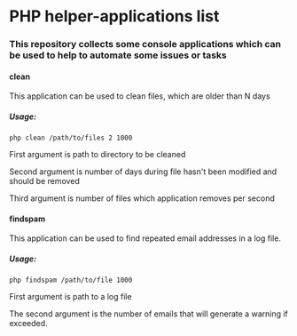 # PHP helper-applications list
### This repository collects some console applications which can be used to help to automate some issues or tasks

#### clean
This application can be used to clean files, which are older than N days

##### Usage:

```php clean /path/to/files 2 1000```

First argument is path to directory to be cleaned

Second argument is number of days during file hasn't been modified and should be removed

Third argument is number of files which application removes per second

#### findspam
This application can be used to find repeated email addresses in a log file.

##### Usage:

```php findspam /path/to/file 1000```

First argument is path to a log file

The second argument is the number of emails that will generate a warning if exceeded.